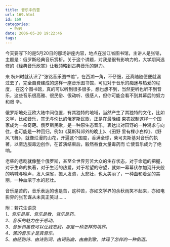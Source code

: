 ```yaml
---
title: 音乐中的苦
url: 169.html
id: 169
categories:
  - 听到
date: 2006-05-20 19:22:46
tags:
---
```


今天要写下的是5月20日的那场讲座内容，地点在浙江省图书馆，主讲人是张铭，主题是：俄罗斯经典音乐赏析。关于这个讲题，对我是很有影响力的，大学期间选修的《经典音乐欣赏》让我领略到古典音乐的魅力。  
  
来 杭州时就认识了“张铭音乐图书馆”，在西湖一角，不仔细，还真随随便便就漏过去了，完全自费建成的这样一座音乐图书馆，可见对于音乐的痴迷与热爱的程度， 在这个图书馆，真的可以听到很多很多，想也想不到，当然更听也听不到音乐，这些音乐很高雅、很民俗、很动听、很感人，但你可能会看不到其幕后的努力和艰 辛。  
  
俄罗斯地处亚欧大陆中间位置，有其独特的地域，当然产生了其独特的文化，比如文学，比如音乐，其无与伦比的俄罗斯民歌，正是在最晚结 束农奴制这样一个国家成为一朵奇葩。俄罗斯民歌，是一种原生态音乐，表达出对田野的一种渴求与向往，也可能是一种回归，例如《莫斯科郊外的晚上》、《田野 里有棵小白桦》、《野风飞舞》，就像烂漫的山花，开遍这个国度，香满全球，柴可夫斯基对音乐的执著，以至边服毒边创作，在首演结束后，毅然吞食大量毒药而 亡使音乐成为了绝响。  
  
老柴的悲剧就像整个俄罗斯，甚至全世界劳苦大众的生存状态，对于命运的把握，对于生命的执著，对于生活的热爱，对于希望的守望，就如一幕幕伏尔加河纤夫般的呐喊与嚎声，发人深省，振人发溃，太悲壮，也太美丽了，一种血和着泥的美丽，一种血浓于水的悲壮。  
  
音乐是苦的，音乐表达的也是苦，这种苦，亦如文学界的余秋雨笑不起来，亦如电影界的张艺谋从未真正笑过……  
  
  
附：若花生语录  
_1、音乐是巫、音乐是教，音乐是药。  
2、音乐的魅力在于感动。  
3、音乐和黑夜可以让我忘我，那是一种怎样的境界。  
4、苦的音乐才是真音乐。  
5、由经到诗、由诗到词、由词到曲，由曲到歌，体现了怎样的一种倒退。_